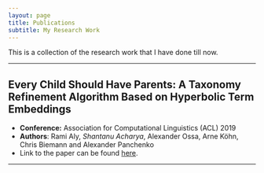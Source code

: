 ```yaml
---
layout: page
title: Publications
subtitle: My Research Work
---
```


This is a collection of the research work that I have done till now.

---

## Every Child Should Have Parents: A Taxonomy Refinement Algorithm Based on Hyperbolic Term Embeddings

- **Conference:** Association for Computational Linguistics (ACL) 2019
- **Authors**: Rami Aly, _Shantanu Acharya_, Alexander Ossa, Arne Köhn, Chris Biemann and Alexander Panchenko
- Link to the paper can be found [here](https://arxiv.org/abs/1906.02002).

---
